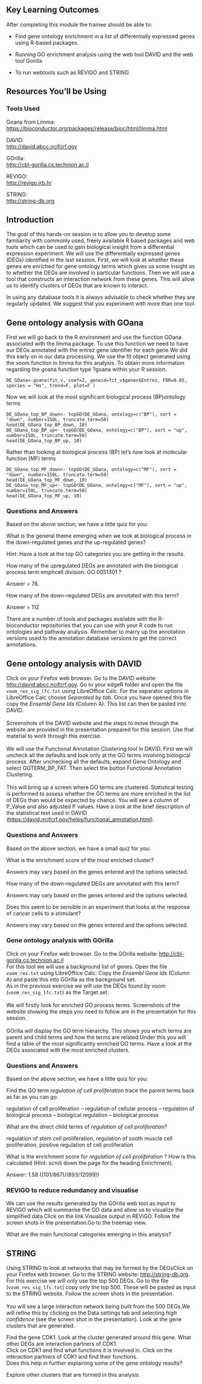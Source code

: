 Key Learning Outcomes
---------------------

After completing this module the trainee should be able to:

-   Find gene ontology enrichment in a list of differentially expressed
    genes using R-based packages.

-   Running GO enrichment analysis using the web tool DAVID and the web
    tool Gorilla

-   To run webtools such as REVIGO and STRING

Resources You’ll be Using
-------------------------

### Tools Used

Goana from Limma:  
https://bioconductor.org/packages/release/bioc/html/limma.html

DAVID:  
http://david.abcc.ncifcrf.gov

GOrilla:  
http://cbl-gorilla.cs.technion.ac.il

REVIGO:  
http://revigo.irb.hr

STRING:  
http://string-db.org

Introduction
------------

The goal of this hands-on session is to allow you to develop some
familiarity with commonly used, freely available R based packages and
web tools which can be used to gain biological insight from a
differential expression experiment. We will use the differentially
expressed genes (DEGs) identified in the last session. First, we will
look at whether these genes are enriched for gene ontology terms which
gives us some insight as to whether the DEGs are involved in particular
functions. Then we will use a tool that constructs an interaction
network from these genes. This will allow us to identify clusters of
DEGs that are known to interact.

In using any database tools it is always advisable to check whether they
are regularly updated. We suggest that you experiment with more than one
tool.

Gene ontology analysis with GOana
---------------------------------

First we will go back to the R environment and use the function GOana
associated with the limma package. To use this function we need to have
our DEGs annotated with the entrez gene identifier for each gene.We did
this early on in our data processing. We use the fit object generated
using the voom function in limma for this analysis. To obtain more
information regarding the goana function type ?goana within your R
session.

    DE_GOana<-goana(fit_v, coef=2, geneid=fit_v$genes$Entrez, FDR=0.05, species = "Hs", trend=F, plot=F )

Now we will look at the most significant biological process (BP)ontology
terms

    DE_GOana_top_BP_down<- topGO(DE_GOana, ontology=c("BP"), sort = "down", number=150L, truncate.term=50)
    head(DE_GOana_top_BP_down, 10)
    DE_GOana_top_BP_up<- topGO(DE_GOana, ontology=c("BP"), sort = "up", number=150L, truncate.term=50)
    head(DE_GOana_top_BP_up, 10)

Rather than looking at biological process (BP) let’s now look at
molecular function (MF) terms

    DE_GOana_top_MF_down<- topGO(DE_GOana, ontology=c("MF"), sort = "down", number=150L, truncate.term=50)
    head(DE_GOana_top_MF_down, 10)
    DE_GOana_top_MF_up<- topGO(DE_GOana, ontology=c("MF"), sort = "up", number=150L, truncate.term=50)
    head(DE_GOana_top_MF_up, 10)

### Questions and Answers

Based on the above section, we have a little quiz for you:

What is the general theme emerging when we look at biological process in
the down-regulated genes and the up-regulated genes?

Hint: Have a look at the top GO categories you are getting in the
results.

How many of the upregulated DEGs are annotated with the biological
process term emphcell division: GO:0051301 ?

Answer = 76.

How many of the down-regulated DEGs are annotated with this term?

Answer = 112

There are a number of tools and packages available with the
R-bioconductor repositories that you can use with your R code to run
ontologies and pathway analysis. Remember to marry up the annotation
versions used to the annotation database versions to get the correct
annotations.

Gene ontology analysis with DAVID
---------------------------------

Click on your Firefox web browser. Go to the DAVID website:
<http://david.abcc.ncifcrf.gov>. Go to your edgeR folder and open the
file `voom_res_sig_lfc.txt` using LibreOffice Calc. For the separator
options in LibreOffice Calc choose *Separated by tab*. Once you have
opened this file copy the *Ensembl Gene Ids* (Column A). This list can
then be pasted into DAVID.\
\
Screenshots of the DAVID website and the steps to move through the
website are provided in the presentation prepared for this session. Use
that material to work through this exercise.\
\
We will use the Functional Annotation Clustering tool in DAVID. First we
will uncheck all the defaults and look only at the GO terms involving
biological process. After unchecking all the defaults, expand Gene
Ontology and select GOTERM\_BP\_FAT. Then select the button Functional
Annotation Clustering.\
\
This will bring up a screen where GO terms are clustered. Statistical
testing is performed to assess whether the GO terms are more enriched in
the list of DEGs than would be expected by chance. You will see a column
of P\_Value and also adjusted P values. Have a look at the brief
description of the statistical test used in DAVID
(<https://david.ncifcrf.gov/helps/functional_annotation.html>).

### Questions and Answers

Based on the above section, we have a small quiz for you:

What is the enrichment score of the most enriched cluster?

Answers may vary based on the genes entered and the options selected.

How many of the down-regulated DEGs are annotated with this term?

Answers may vary based on the genes entered and the options selected.

Does this seem to be sensible in an experiment that looks at the
response of cancer cells to a stimulant?

Answers may vary based on the genes entered and the options selected.

### Gene ontology analysis with GOrilla

Click on your Firefox web browser. Go to the GOrilla website:
<http://cbl-gorilla.cs.technion.ac.il>\
For this tool we will use a background list of genes. Open the file
`voom_res.txt` using LibreOffice Calc. Copy the *Ensembl Gene Ids*
(Column A) and paste this into GOrilla as the background set.\
As in the previous exercise we will use the DEGs found by voom
(`voom_res_sig_lfc.txt`) as the Target set.\
\
We will firstly look for enriched GO process terms. Screenshots of the
website showing the steps you need to follow are in the presentation for
this session.\
\
GOrilla will display the GO term hierarchy. This shows you which terms
are parent and child terms and how the terms are related.Under this you
will find a table of the most significantly enriched GO terms. Have a
look at the DEGs associated with the most enriched clusters.

### Questions and Answers

Based on the above section, we have a little quiz for you:

Find the GO term *regulation of cell proliferation* trace the parent
terms back as far as you can go.

regulation of cell proliferation – regulation of cellular process –
regulation of biological process – biological regulation – biological
process

What are the direct child terms of *regulation of cell proliferation*?

regulation of stem cell proliferation, regulation of sooth muscle cell
proliferation, positive regulation of cell proliferation

What is the enrichment score for *regulation of cell proliferation* ?
How is this calculated (Hint: scroll down the page for the heading
Enrichment).

Answer: 1.58 ((101/867)/(893/12099))

### REVIGO to reduce redundancy and visualise

We can use the results generated by the GOrilla web tool as input to
REVIGO which will summarise the GO data and allow us to visualize the
simplified data.Click on the link Visualize output in REViGO. Follow the
screen shots in the presentation.Go to the treemap view.

What are the main functional categories emerging in this analysis?

STRING
------

Using STRING to look at networks that may be formed by the DEGsClick on
your Firefox web browser. Go to the STRING website:
http://string-db.org. For this exercise we will only use the top 500
DEGs. Go to the file (`voom_res_sig_lfc.txt`) copy only the top 500.
These will be pasted as input to the STRING website. Follow the screen
shots in the presentation.\
\
You will see a large interaction network being built from the 500
DEGs.We will refine this by clicking on the Data settings tab and
selecting *high confidence* (see the screen shot in the presentation).
Look at the gene clusters that are generated.

Find the gene CDK1. Look at the cluster generated around this gene. What
other DEGs are interaction partners of CDK1.\
Click on CDK1 and find what functions it is involved in. Click on the
interaction partners of CDK1 and find their functions.\
Does this help in further explaining some of the gene ontology results?

Explore other clusters that are formed in this analysis.
